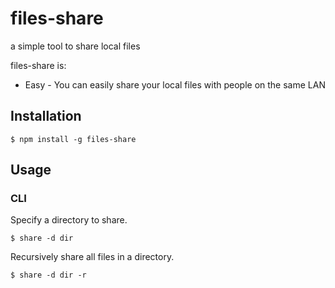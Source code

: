 # files-share

a simple tool to share local files

files-share is:

- Easy - You can easily share your local files with people on the same LAN

## Installation

    $ npm install -g files-share

## Usage

### CLI

Specify a directory to share.

    $ share -d dir

Recursively share all files in a directory.

    $ share -d dir -r
